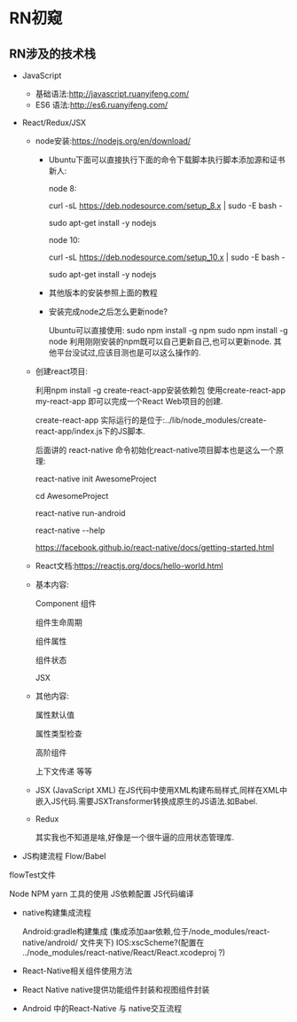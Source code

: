 # RN初窥

## RN涉及的技术栈
- JavaScript
    - 基础语法:http://javascript.ruanyifeng.com/
    - ES6 语法:http://es6.ruanyifeng.com/


- React/Redux/JSX
    - node安装:https://nodejs.org/en/download/
    
        - Ubuntu下面可以直接执行下面的命令下载脚本执行脚本添加源和证书新人:
        
            node 8:
            
            curl -sL https://deb.nodesource.com/setup_8.x | sudo -E bash -
            
            sudo apt-get install -y nodejs
            
            node 10:
            
            curl -sL https://deb.nodesource.com/setup_10.x | sudo -E bash -
            
            sudo apt-get install -y nodejs
            
        - 其他版本的安装参照上面的教程
        - 安装完成node之后怎么更新node? 
        
            Ubuntu可以直接使用:
             sudo npm install -g npm 
             sudo npm install -g node
            利用刚刚安装的npm既可以自己更新自己,也可以更新node.
            其他平台没试过,应该目测也是可以这么操作的.
    - 创建react项目:
    
       利用npm install -g create-react-app安装依赖包
       使用create-react-app my-react-app 即可以完成一个React Web项目的创建.
       
       create-react-app 实际运行的是位于:../lib/node_modules/create-react-app/index.js下的JS脚本.
       
       后面讲的 react-native 命令初始化react-native项目脚本也是这么一个原理:
       
       react-native init AwesomeProject
       
       cd AwesomeProject
       
       react-native run-android
       
       react-native --help 
       
       https://facebook.github.io/react-native/docs/getting-started.html
       
    - React文档:https://reactjs.org/docs/hello-world.html
    - 基本内容:
    
      Component 组件
      
      组件生命周期
      
      组件属性
      
      组件状态
      
      JSX
      
    - 其他内容:
    
      属性默认值
      
      属性类型检查
      
      高阶组件
      
      上下文传递 等等
      
    - JSX (JavaScript XML)
      在JS代码中使用XML构建布局样式,同样在XML中嵌入JS代码.需要JSXTransformer转换成原生的JS语法.如Babel.
      
    - Redux
      
      其实我也不知道是啥,好像是一个很牛逼的应用状态管理库.
      
      
- JS构建流程 Flow/Babel

flowTest文件

  Node NPM yarn 工具的使用
  JS依赖配置
  JS代码编译


-  native构建集成流程

   Android:gradle构建集成 (集成添加aar依赖,位于/node_modules/react-native/android/ 文件夹下)
   IOS:xscScheme?(配置在 ../node_modules/react-native/React/React.xcodeproj ?)
   
- React-Native相关组件使用方法

- React Native native提供功能组件封装和视图组件封装

- Android 中的React-Native 与 native交互流程